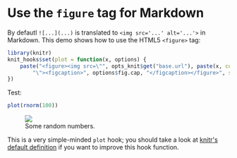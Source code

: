 # Use the `figure` tag for Markdown

By defautl `![...](...)` is translated to `<img src='...' alt='...'>` in Markdown. This demo shows how to use the HTML5 `<figure>` tag:


```r
library(knitr)
knit_hooks$set(plot = function(x, options) {
    paste("<figure><img src=\"", opts_knit$get("base.url"), paste(x, collapse = "."), 
        "\"><figcaption>", options$fig.cap, "</figcaption></figure>", sep = "")
})
```

Test:


```r
plot(rnorm(100))
```

<figure><img src="http://db.yihui.org/knitr-examples/figure/063-html5-figure-test-plot-1.png"><figcaption>Some random numbers.</figcaption></figure>

This is a very simple-minded `plot` hook; you should take a look at [knitr's default definition](https://github.com/yihui/knitr/blob/master/R/hooks-md.R) if you want to improve this hook function.
